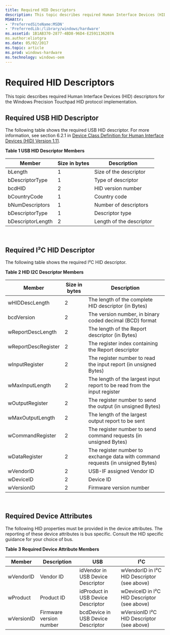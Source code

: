 ```yaml
---
title: Required HID Descriptors
description: This topic describes required Human Interface Devices (HID) descriptors for the Windows Precision Touchpad HID protocol implementation.
MSHAttr:
- 'PreferredSiteName:MSDN'
- 'PreferredLib:/library/windows/hardware'
ms.assetid: 1B1AB370-2877-4BD8-96D4-E2591136207A
ms.author:eliotgra
ms.date: 05/02/2017
ms.topic: article
ms.prod: windows-hardware
ms.technology: windows-oem
---
```


# Required HID Descriptors


This topic describes required Human Interface Devices (HID) descriptors for the Windows Precision Touchpad HID protocol implementation.

## Required USB HID Descriptor


The following table shows the required USB HID descriptor. For more information, see section 6.2.1 in [Device Class Definition for Human Interface Devices (HID) Version 1.11](http://www.usb.org/developers/hidpage/HID1_11.pdf).

**Table 1 USB HID Descriptor Members**

| Member            | Size in bytes | Description              |
|-------------------|---------------|--------------------------|
| bLength           | 1             | Size of the descriptor   |
| bDescriptorType   | 1             | Type of descriptor       |
| bcdHID            | 2             | HID version number       |
| bCountryCode      | 1             | Country code             |
| bNumDescriptors   | 1             | Number of descriptors    |
| bDescriptorType   | 1             | Descriptor type          |
| bDescriptorLength | 2             | Length of the descriptor |

 

## <a href="" id="required-i2c-hid-descriptor"></a>Required I²C HID Descriptor


The following table shows the required I²C HID descriptor.

**Table 2 HID I2C Descriptor Members**

| Member              | Size in bytes | Description                                                                    |
|---------------------|---------------|--------------------------------------------------------------------------------|
| wHIDDescLength      | 2             | The length of the complete HID descriptor (in Bytes)                           |
| bcdVersion          | 2             | The version number, in binary coded decimal (BCD) format                       |
| wReportDescLength   | 2             | The length of the Report descriptor (in Bytes)                                 |
| wReportDescRegister | 2             | The register index containing the Report descriptor                            |
| wInputRegister      | 2             | The register number to read the input report (in unsigned Bytes)               |
| wMaxInputLength     | 2             | The length of the largest input report to be read from the input register      |
| wOutputRegister     | 2             | The register number to send the output (in unsigned Bytes)                     |
| wMaxOutputLength    | 2             | The length of the largest output report to be sent                             |
| wCommandRegister    | 2             | The register number to send command requests (in unsigned Bytes)               |
| wDataRegister       | 2             | The register number to exchange data with command requests (in unsigned Bytes) |
| wVendorID           | 2             | USB-IF assigned Vendor ID                                                      |
| wDeviceID           | 2             | Device ID                                                                      |
| wVersionID          | 2             | Firmware version number                                                        |

 

## Required Device Attributes


The following HID properties must be provided in the device attributes. The reporting of these device attributes is bus specific. Consult the HID specific guidance for your choice of bus.

**Table 3 Required Device Attribute Members**

| Member     | Description             | USB                                | I²C                                         |
|------------|-------------------------|------------------------------------|---------------------------------------------|
| wVendorID  | Vendor ID               | idVendor in USB Device Descriptor  | wVendorID in I²C HID Descriptor (see above) |
| wProduct   | Product ID              | idProduct in USB Device Descriptor | wDeviceID in I²C HID Descriptor (see above) |
| wVersionID | Firmware version number | bcdDevice in USB Device Descriptor | wVersionID I²C HID Descriptor (see above)   |

 

 

 







